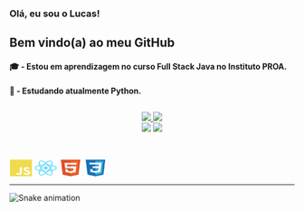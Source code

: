 ### Olá, eu sou o Lucas! 
## Bem vindo(a) ao meu GitHub


#### 🎓 - Estou em aprendizagem no curso Full Stack Java no Instituto PROA. <br>
#### 📘 - Estudando atualmente Python.

##


<div align="center">
  <a href="https://github.com/lusxcca">
  <img height="165em" src="https://github-readme-stats.vercel.app/api?username=lusxcca&show_icons=true&theme=tokyonight&include_all_commits=true&count_private=true"/>
  <img height="165em" src="https://github-readme-stats.vercel.app/api/top-langs/?username=lusxcca&layout=compact&langs_count=7&theme=tokyonight">
</div>
  <div align="center">
  <a href = "mailto:lucasbizarrua@gmail.com"><img src="https://img.shields.io/badge/-Gmail-%23333?style=for-the-badge&logo=gmail&logoColor=white" target="_blank"></a>
  <a href="https://www.linkedin.com/in/lucas-bizarria-leite-da-silva-817a41246/" target="_blank"><img src="https://img.shields.io/badge/-LinkedIn-%230077B5?style=for-the-badge&logo=linkedin&logoColor=white" target="_blank"></a> 
</div>

##
<div style="display: inline_block"><br>
  <img align="center" alt="Rafa-Js" height="30" width="40" src="https://raw.githubusercontent.com/devicons/devicon/master/icons/javascript/javascript-plain.svg">
  <img align="center" alt="Rafa-React" height="30" width="40" src="https://raw.githubusercontent.com/devicons/devicon/master/icons/react/react-original.svg">
  <img align="center" alt="Rafa-HTML" height="30" width="40" src="https://raw.githubusercontent.com/devicons/devicon/master/icons/html5/html5-original.svg">
  <img align="center" alt="Rafa-CSS" height="30" width="40" src="https://raw.githubusercontent.com/devicons/devicon/master/icons/css3/css3-original.svg">
</div>

<hr>

![Snake animation](https://github.com/lusxcca/lusxcca/blob/output/github-contribution-grid-snake.svg)
